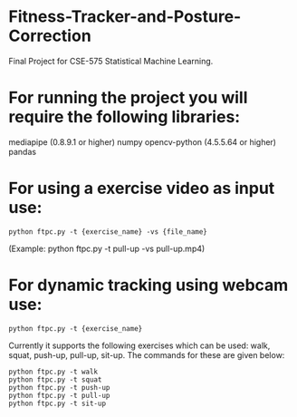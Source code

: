 # Fitness-Tracker-and-Posture-Correction
Final Project for CSE-575 Statistical Machine Learning.

# For running the project you will require the following libraries:
mediapipe (0.8.9.1 or higher)
numpy
opencv-python (4.5.5.64 or higher)
pandas

# For using a exercise video as input use:
```
python ftpc.py -t {exercise_name} -vs {file_name}
```
(Example: python ftpc.py -t pull-up -vs pull-up.mp4)

# For dynamic tracking using webcam use:
```
python ftpc.py -t {exercise_name}
```
Currently it supports the following exercises which can be used: walk, squat, push-up, pull-up, sit-up. The commands for these are given below:
```
python ftpc.py -t walk
python ftpc.py -t squat
python ftpc.py -t push-up
python ftpc.py -t pull-up
python ftpc.py -t sit-up
```

